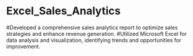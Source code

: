 # Excel_Sales_Analytics

#Developed a comprehensive sales analytics report to optimize sales strategies and enhance revenue generation. 
#Utilized Microsoft Excel for data analysis and visualization, identifying trends and opportunities for improvement. 
